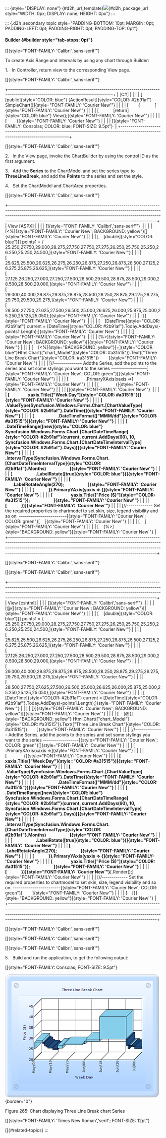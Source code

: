 ::: {style="DISPLAY: none"}
[](ms-xhelp:///?Id=d2h_url_template){#d2h_url_template}![](!package_url!){#d2h_package_url style="WIDTH: 0px; DISPLAY: none; HEIGHT: 0px"}
:::

::: {.d2h_secondary_topic style="PADDING-BOTTOM: 10pt; MARGIN: 0pt; PADDING-LEFT: 0pt; PADDING-RIGHT: 0pt; PADDING-TOP: 0pt"}
#### Builder {#builder style="tab-stops: 0pt"}

[]{style="FONT-FAMILY: 'Calibri','sans-serif'"} 

To create Axis Range and Intervals by using any chart through Builder:

1.   In Controller, return view to the corresponding View page.

[]{style="FONT-FAMILY: 'Calibri','sans-serif'"} 

+----------------------------------------------------------------------------------------------------------------------------------+
| \[C#\]                                                                                                                           |
|                                                                                                                                  |
| [        [public]{style="COLOR: blue"} [ActionResult]{style="COLOR: #2b91af"} SimpleChart()]{style="FONT-FAMILY: 'Courier New'"} |
|                                                                                                                                  |
| [        {            ]{style="FONT-FAMILY: 'Courier New'"}                                                                      |
|                                                                                                                                  |
| [            [return]{style="COLOR: blue"} View();]{style="FONT-FAMILY: 'Courier New'"}                                          |
|                                                                                                                                  |
| [        }]{style="FONT-FAMILY: 'Courier New'"}                                                                                  |
|                                                                                                                                  |
| []{style="FONT-FAMILY: Consolas; COLOR: blue; FONT-SIZE: 9.5pt"}                                                                 |
+----------------------------------------------------------------------------------------------------------------------------------+

[]{style="FONT-FAMILY: 'Calibri','sans-serif'"} 

2.   In the View page, invoke the ChartBuilder by using the control ID as the first argument.

3.   Add the **Series** to the ChartModel and set the series type to **ThreeLineBreak**, and add the **Points** to the series and set the style.

4.   Set the ChartModel and ChartArea properties.

[]{style="FONT-FAMILY: 'Calibri','sans-serif'"} 

+--------------------------------------------------------------------------------------------------------------------------------------------------------------------------------------------------------------------------------------------------------------------------------------------------------------------+
| View \[ASPX\]                                                                                                                                                                                                                                                                                                      |
|                                                                                                                                                                                                                                                                                                                    |
| []{style="FONT-FAMILY: 'Calibri','sans-serif'"}                                                                                                                                                                                                                                                                    |
|                                                                                                                                                                                                                                                                                                                    |
| [\<%]{style="FONT-FAMILY: 'Courier New'; BACKGROUND: yellow"}[]{style="FONT-FAMILY: 'Courier New'"}                                                                                                                                                                                                                |
|                                                                                                                                                                                                                                                                                                                    |
| [    [double]{style="COLOR: blue"}\[\] points1 = {   25.250,27.750,29.000,28.275,27.750,27.750,27.275,26.250,25.750,25.250,26.250,25.250,24.500,]{style="FONT-FAMILY: 'Courier New'"}                                                                                                                              |
|                                                                                                                                                                                                                                                                                                                    |
| [                                          25.625,25.500,26.625,26.275,26.250,26.875,27.250,26.875,26.500,27.125,26.275,25.875,26.625,]{style="FONT-FAMILY: 'Courier New'"}                                                                                                                                        |
|                                                                                                                                                                                                                                                                                                                    |
| [                                          27.125,26.250,27.000,27.250,27.500,28.500,29.500,28.875,28.500,29.000,28.500,28.500,29.000,]{style="FONT-FAMILY: 'Courier New'"}                                                                                                                                        |
|                                                                                                                                                                                                                                                                                                                    |
| [                                          29.000,40.000,29.875,29.875,28.875,28.500,28.250,28.875,29.275,29.275,29.750,29.500,29.275,]{style="FONT-FAMILY: 'Courier New'"}                                                                                                                                        |
|                                                                                                                                                                                                                                                                                                                    |
| [                                          28.500,27.750,27.625,27.500,26.500,25.000,26.625,26.000,25.875,25.000,25.250,25.125,25.050};]{style="FONT-FAMILY: 'Courier New'"}                                                                                                                                       |
|                                                                                                                                                                                                                                                                                                                    |
| []{style="FONT-FAMILY: 'Courier New'"}                                                                                                                                                                                                                                                                             |
|                                                                                                                                                                                                                                                                                                                    |
| [    [DateTime]{style="COLOR: #2b91af"} current = [DateTime]{style="COLOR: #2b91af"}.Today.AddDays(-points1.Length);]{style="FONT-FAMILY: 'Courier New'"}                                                                                                                                                          |
|                                                                                                                                                                                                                                                                                                                    |
| []{style="FONT-FAMILY: 'Courier New'"}                                                                                                                                                                                                                                                                             |
|                                                                                                                                                                                                                                                                                                                    |
| [%\>]{style="FONT-FAMILY: 'Courier New'; BACKGROUND: yellow"}[]{style="FONT-FAMILY: 'Courier New'"}                                                                                                                                                                                                                |
|                                                                                                                                                                                                                                                                                                                    |
| [    [\<%]{style="BACKGROUND: yellow"}[=]{style="COLOR: blue"}Html.Chart([\"chart_Model\"]{style="COLOR: #a31515"}).Text([\"Three Line Break Chart\"]{style="COLOR: #a31515"})        ]{style="FONT-FAMILY: 'Courier New'"}                                                                                        |
|                                                                                                                                                                                                                                                                                                                    |
| [//\-\-\-\-\-\-\-\-\-\-\-\-\-- Addthe Series, add the points to the series and set some stylings you want to the series \-\-\-\-\-\-\-\-\-\-\-\-\-\-\-\-\--]{style="FONT-FAMILY: 'Courier New'; COLOR: green"}[]{style="FONT-FAMILY: 'Courier New'"}                                                               |
|                                                                                                                                                                                                                                                                                                                    |
| [              .PrimaryXAxis(xaxis =\>]{style="FONT-FAMILY: 'Courier New'"}                                                                                                                                                                                                                                        |
|                                                                                                                                                                                                                                                                                                                    |
| [              {]{style="FONT-FAMILY: 'Courier New'"}                                                                                                                                                                                                                                                              |
|                                                                                                                                                                                                                                                                                                                    |
| []{style="FONT-FAMILY: 'Courier New'"}                                                                                                                                                                                                                                                                             |
|                                                                                                                                                                                                                                                                                                                    |
| **[                  xaxis.Title([\"Week Day\"]{style="COLOR: #a31515"})]{style="FONT-FAMILY: 'Courier New'"}**                                                                                                                                                                                                    |
|                                                                                                                                                                                                                                                                                                                    |
| **[                       .ValueType(Syncfusion.Windows.Forms.Chart.[ChartValueType]{style="COLOR: #2b91af"}.DateTime)]{style="FONT-FAMILY: 'Courier New'"}**                                                                                                                                                      |
|                                                                                                                                                                                                                                                                                                                    |
| **[                       .DateTimeFormat([\"MMM/dd\"]{style="COLOR: #a31515"})]{style="FONT-FAMILY: 'Courier New'"}**                                                                                                                                                                                             |
|                                                                                                                                                                                                                                                                                                                    |
| **[                       .DateTimeRange([new]{style="COLOR: blue"} Syncfusion.Windows.Forms.Chart.[ChartDateTimeRange]{style="COLOR: #2b91af"}(current, current.AddDays(60), 10, Syncfusion.Windows.Forms.Chart.[ChartDateTimeIntervalType]{style="COLOR: #2b91af"}.Days))]{style="FONT-FAMILY: 'Courier New'"}** |
|                                                                                                                                                                                                                                                                                                                    |
| **[                       .IntervalType(Syncfusion.Windows.Forms.Chart.[ChartDateTimeIntervalType]{style="COLOR: #2b91af"}.Months)                       ]{style="FONT-FAMILY: 'Courier New'"}**                                                                                                                   |
|                                                                                                                                                                                                                                                                                                                    |
| **[                       .LabelRotate([true]{style="COLOR: blue"})]{style="FONT-FAMILY: 'Courier New'"}**                                                                                                                                                                                                         |
|                                                                                                                                                                                                                                                                                                                    |
| **[                       .LabelRotateAngle(270);                       ]{style="FONT-FAMILY: 'Courier New'"}**                                                                                                                                                                                                    |
|                                                                                                                                                                                                                                                                                                                    |
| **[              }).PrimaryYAxis(yaxis =\> {]{style="FONT-FAMILY: 'Courier New'"}**                                                                                                                                                                                                                                |
|                                                                                                                                                                                                                                                                                                                    |
| **[                  yaxis.Title([\"Price (\$)\"]{style="COLOR: #a31515"});                       ]{style="FONT-FAMILY: 'Courier New'"}**                                                                                                                                                                          |
|                                                                                                                                                                                                                                                                                                                    |
| **[              })]{style="FONT-FAMILY: 'Courier New'"}**                                                                                                                                                                                                                                                         |
|                                                                                                                                                                                                                                                                                                                    |
| [//\-\-\-\-\-\-\-\-\-\-\-\-- Set the required properties to chartmodel to set skin, size, legend visibility and so on  \-\-\-\-\-\-\-\-\-\-\-\-\-\-\-\-\-\-\-\-\-\-\--]{style="FONT-FAMILY: 'Courier New'; COLOR: green"}[    ]{style="FONT-FAMILY: 'Courier New'"}                                                |
|                                                                                                                                                                                                                                                                                                                    |
| [    ]{style="FONT-FAMILY: 'Courier New'"}                                                                                                                                                                                                                                                                         |
|                                                                                                                                                                                                                                                                                                                    |
| [    [%\>]{style="BACKGROUND: yellow"}]{style="FONT-FAMILY: 'Courier New'"}                                                                                                                                                                                                                                        |
+--------------------------------------------------------------------------------------------------------------------------------------------------------------------------------------------------------------------------------------------------------------------------------------------------------------------+

[]{style="FONT-FAMILY: 'Calibri','sans-serif'"} 

[]{style="FONT-FAMILY: 'Calibri','sans-serif'"} 

+--------------------------------------------------------------------------------------------------------------------------------------------------------------------------------------------------------------------------------------------------------------------------------------------------------------------+
| View \[cshtml\]                                                                                                                                                                                                                                                                                                    |
|                                                                                                                                                                                                                                                                                                                    |
| []{style="FONT-FAMILY: 'Calibri','sans-serif'"}                                                                                                                                                                                                                                                                    |
|                                                                                                                                                                                                                                                                                                                    |
| [\@{]{style="FONT-FAMILY: 'Courier New'; BACKGROUND: yellow"}[]{style="FONT-FAMILY: 'Courier New'"}                                                                                                                                                                                                                |
|                                                                                                                                                                                                                                                                                                                    |
| [    [double]{style="COLOR: blue"}\[\] points1 = {   25.250,27.750,29.000,28.275,27.750,27.750,27.275,26.250,25.750,25.250,26.250,25.250,24.500,]{style="FONT-FAMILY: 'Courier New'"}                                                                                                                              |
|                                                                                                                                                                                                                                                                                                                    |
| [                                          25.625,25.500,26.625,26.275,26.250,26.875,27.250,26.875,26.500,27.125,26.275,25.875,26.625,]{style="FONT-FAMILY: 'Courier New'"}                                                                                                                                        |
|                                                                                                                                                                                                                                                                                                                    |
| [                                          27.125,26.250,27.000,27.250,27.500,28.500,29.500,28.875,28.500,29.000,28.500,28.500,29.000,]{style="FONT-FAMILY: 'Courier New'"}                                                                                                                                        |
|                                                                                                                                                                                                                                                                                                                    |
| [                                          29.000,40.000,29.875,29.875,28.875,28.500,28.250,28.875,29.275,29.275,29.750,29.500,29.275,]{style="FONT-FAMILY: 'Courier New'"}                                                                                                                                        |
|                                                                                                                                                                                                                                                                                                                    |
| [                                          28.500,27.750,27.625,27.500,26.500,25.000,26.625,26.000,25.875,25.000,25.250,25.125,25.050};]{style="FONT-FAMILY: 'Courier New'"}                                                                                                                                       |
|                                                                                                                                                                                                                                                                                                                    |
| [    [DateTime]{style="COLOR: #2b91af"} current = [DateTime]{style="COLOR: #2b91af"}.Today.AddDays(-points1.Length);]{style="FONT-FAMILY: 'Courier New'"}                                                                                                                                                          |
|                                                                                                                                                                                                                                                                                                                    |
| [}]{style="FONT-FAMILY: 'Courier New'; BACKGROUND: yellow"}[]{style="FONT-FAMILY: 'Courier New'"}                                                                                                                                                                                                                  |
|                                                                                                                                                                                                                                                                                                                    |
| [    [\@{]{style="BACKGROUND: yellow"} Html.Chart([\"chart_Model\"]{style="COLOR: #a31515"}).Text([\"Three Line Break Chart\"]{style="COLOR: #a31515"})        ]{style="FONT-FAMILY: 'Courier New'"}                                                                                                               |
|                                                                                                                                                                                                                                                                                                                    |
| [//\-\-\-\-\-\-\-\-\-\-\-\-\-- Addthe Series, add the points to the series and set some stylings you want to the series \-\-\-\-\-\-\-\-\-\-\-\-\-\-\-\-\--]{style="FONT-FAMILY: 'Courier New'; COLOR: green"}[]{style="FONT-FAMILY: 'Courier New'"}                                                               |
|                                                                                                                                                                                                                                                                                                                    |
| [              .PrimaryXAxis(xaxis =\>]{style="FONT-FAMILY: 'Courier New'"}                                                                                                                                                                                                                                        |
|                                                                                                                                                                                                                                                                                                                    |
| [              {]{style="FONT-FAMILY: 'Courier New'"}                                                                                                                                                                                                                                                              |
|                                                                                                                                                                                                                                                                                                                    |
| **[                  xaxis.Title([\"Week Day\"]{style="COLOR: #a31515"})]{style="FONT-FAMILY: 'Courier New'"}**                                                                                                                                                                                                    |
|                                                                                                                                                                                                                                                                                                                    |
| **[                       .ValueType(Syncfusion.Windows.Forms.Chart.[ChartValueType]{style="COLOR: #2b91af"}.DateTime)]{style="FONT-FAMILY: 'Courier New'"}**                                                                                                                                                      |
|                                                                                                                                                                                                                                                                                                                    |
| **[                       .DateTimeFormat([\"MMM/dd\"]{style="COLOR: #a31515"})]{style="FONT-FAMILY: 'Courier New'"}**                                                                                                                                                                                             |
|                                                                                                                                                                                                                                                                                                                    |
| **[                       .DateTimeRange([new]{style="COLOR: blue"} Syncfusion.Windows.Forms.Chart.[ChartDateTimeRange]{style="COLOR: #2b91af"}(current, current.AddDays(60), 10, Syncfusion.Windows.Forms.Chart.[ChartDateTimeIntervalType]{style="COLOR: #2b91af"}.Days))]{style="FONT-FAMILY: 'Courier New'"}** |
|                                                                                                                                                                                                                                                                                                                    |
| **[                       .IntervalType(Syncfusion.Windows.Forms.Chart.[ChartDateTimeIntervalType]{style="COLOR: #2b91af"}.Months)                       ]{style="FONT-FAMILY: 'Courier New'"}**                                                                                                                   |
|                                                                                                                                                                                                                                                                                                                    |
| **[                       .LabelRotate([true]{style="COLOR: blue"})]{style="FONT-FAMILY: 'Courier New'"}**                                                                                                                                                                                                         |
|                                                                                                                                                                                                                                                                                                                    |
| **[                       .LabelRotateAngle(270);                       ]{style="FONT-FAMILY: 'Courier New'"}**                                                                                                                                                                                                    |
|                                                                                                                                                                                                                                                                                                                    |
| **[              }).PrimaryYAxis(yaxis =\> {]{style="FONT-FAMILY: 'Courier New'"}**                                                                                                                                                                                                                                |
|                                                                                                                                                                                                                                                                                                                    |
| **[                  yaxis.Title([\"Price (\$)\"]{style="COLOR: #a31515"});                       ]{style="FONT-FAMILY: 'Courier New'"}**                                                                                                                                                                          |
|                                                                                                                                                                                                                                                                                                                    |
| **[              })]{style="FONT-FAMILY: 'Courier New'"}**[.Render();]{style="FONT-FAMILY: 'Courier New'"}                                                                                                                                                                                                         |
|                                                                                                                                                                                                                                                                                                                    |
| [//\-\-\-\-\-\-\-\-\-\-\-\-- Set the required properties to chartmodel to set skin, size, legend visibility and so on  \-\-\-\-\-\-\-\-\-\-\-\-\-\-\-\-\-\-\-\-\-\-\--]{style="FONT-FAMILY: 'Courier New'; COLOR: green"}[        ]{style="FONT-FAMILY: 'Courier New'"}                                            |
|                                                                                                                                                                                                                                                                                                                    |
| [    [}]{style="BACKGROUND: yellow"}]{style="FONT-FAMILY: 'Courier New'"}                                                                                                                                                                                                                                          |
+--------------------------------------------------------------------------------------------------------------------------------------------------------------------------------------------------------------------------------------------------------------------------------------------------------------------+

[]{style="FONT-FAMILY: 'Calibri','sans-serif'"} 

[]{style="FONT-FAMILY: 'Calibri','sans-serif'"} 

[]{style="FONT-FAMILY: 'Calibri','sans-serif'"} 

5.   Build and run the application, to get the following output:

[]{style="FONT-FAMILY: Consolas; FONT-SIZE: 9.5pt"} 

![](ImagesExt/image69_107.png){border="0"}

Figure 265: Chart displaying Three Line Break chart Series

[]{style="FONT-FAMILY: 'Times New Roman','serif'; FONT-SIZE: 12pt"} 

[]{#related-topics}
:::
